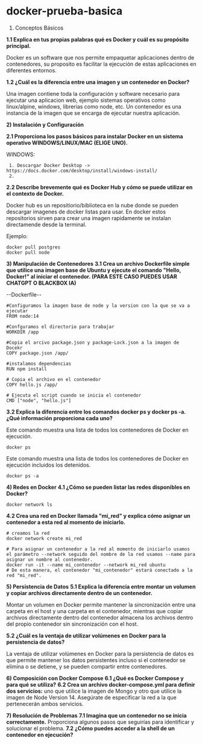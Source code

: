 # docker-prueba-basica

1)  Conceptos Básicos

**1.1 Explica en tus propias palabras qué es Docker y cuál es su propósito principal.**

Docker es un software que nos permite empaquetar aplicaciones dentro de contenedores, su proposito es facilitar la ejecución de estas aplicaciones en diferentes entornos.

**1.2 ¿Cuál es la diferencia entre una imagen y un contenedor en Docker?**

Una imagen contiene toda la configuración y software necesario para ejecutar una aplicacion web, ejemplo sistemas operativos como linux/alpine, windows, librerias como  node, etc.
Un contenedor es una instancia de la imagen que se encarga de ejecutar nuestra aplicación.

**2) Instalación y Configuración**

**2.1 Proporciona los pasos básicos para instalar Docker en un sistema operativo WINDOWS/LINUX/MAC (ELIGE UNO).**

WINDOWS:

     1. Descargar Docker Desktop -> https://docs.docker.com/desktop/install/windows-install/
     2. 

**2.2 Describe brevemente qué es Docker Hub y cómo se puede utilizar en el contexto de Docker.**

Docker hub es un repositiorio/biblioteca en la nube donde se pueden descargar imagenes de docker listas para usar. En docker estos repositorios sirven para crear una imagen rapidamente se instalan directamende desde la terminal.

Ejemplo:

```
docker pull postgres
docker pull node
```

**3) Manipulación de Contenedores**
**3.1 Crea un archivo Dockerfile simple que utilice una imagen base de Ubuntu y ejecute el comando "Hello, Docker!" al iniciar el contenedor.  (PARA ESTE CASO PUEDES USAR CHATGPT O BLACKBOX IA)**

--Dockerfile--

```
#Configuramos la imagen base de node y la version con la que se va a ejecutar
FROM node:14

#Confguramos el directorio para trabajar
WORKDIR /app

#Copia el arcivo package.json y package-Lock.json a la imagen de Docekr 
COPY package.json /app/

#instalamos dependencias
RUN npm install

# Copia el archivo en el contenedor
COPY hello.js /app/

# Ejecuta el script cuando se inicia el contenedor
CMD ["node", "hello.js"]
```


**3.2 Explica la diferencia entre los comandos docker ps y docker ps -a. ¿Qué información proporciona cada uno?**

Este comando muestra una lista de todos los contenedores de Docker en ejecución.
```
docker ps
```
Este comando muestra una lista de todos los contenedores de Docker en ejecución incluidos los detenidos.

```
docker ps -a
```
**4)  Redes en Docker**
**4.1 ¿Cómo se pueden listar las redes disponibles en Docker?**
```
docker network ls
```
**4.2 Crea una red en Docker llamada "mi_red" y explica cómo asignar un contenedor a esta red al momento de iniciarlo.**

```
# creamos la red
docker network create mi_red

# Para asignar un contenedor a la red al momento de iniciarlo usamos el parámetro --network seguido del nombre de la red usamos --name para asignar un nombre al contenedor.
docker run -it --name mi_contenedor --network mi_red ubuntu
# De esta manera, el contenedor "mi_contenedor" estará conectado a la red "mi_red".
```

**5)  Persistencia de Datos**
**5.1 Explica la diferencia entre montar un volumen y copiar archivos directamente dentro de un contenedor.**

Montar un volumen en Docker permite mantener la sincronización entre una carpeta en el host y una carpeta en el contenedor, mientras que copiar archivos directamente dentro del contenedor almacena los archivos dentro del propio contenedor sin sincronización con el host.

**5.2 ¿Cuál es la ventaja de utilizar volúmenes en Docker para la persistencia de datos?**

La ventaja de utilizar volúmenes en Docker para la persistencia de datos es que permite mantener los datos persistentes incluso si el contenedor se elimina o se detiene, y se pueden compartir entre contenedores.

**6) Composición con Docker Compose**
**6.1 ¿Qué es Docker Compose y para qué se utiliza?**
**6.2 Crea un archivo docker-compose.yml para definir dos servicios:**
uno que utilice la imagen de Mongo y otro que utilice la imagen de Node Version 14.
Asegúrate de especificar la red a la que pertenecerán ambos servicios.

**7)  Resolución de Problemas**
**7.1 Imagina que un contenedor no se inicia correctamente.**
 Proporciona algunos pasos que seguirías para identificar y solucionar el problema.
**7.2 ¿Cómo puedes acceder a la shell de un contenedor en ejecución?**
